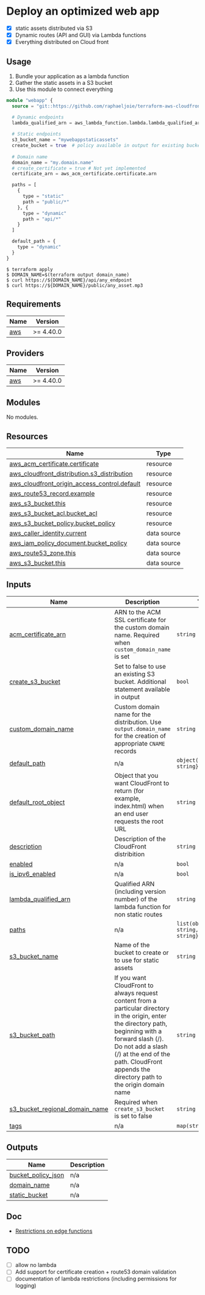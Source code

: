 # Deploy an optimized web app

* [x] static assets distributed via S3
* [x] Dynamic routes (API and GUI) via Lambda functions
* [x] Everything distributed on Cloud front

## Usage
1. Bundle your application as a lambda function
2. Gather the static assets in a S3 bucket
3. Use this module to connect everything

```tf
module "webapp" {
  source = "git::https://github.com/raphaeljoie/terraform-aws-cloudfront-webapp.git?ref=v0.1.3"

  # Dynamic endpoints
  lambda_qualified_arn = aws_lambda_function.lambda.lambda_qualified_arn
  
  # Static endpoints
  s3_bucket_name = "mywebappstaticassets"
  create_bucket = true  # policy available in output for existing buckets
  
  # Domain name
  domain_name = "my.domain.name"
  # create_certificate = true # Not yet implemented
  certificate_arn = aws_acm_certificate.certificate.arn

  paths = [
    {
      type = "static"
      path = "public/*"
    }, {
      type = "dynamic"
      path = "api/*"
    }
  ]

  default_path = {
    type = "dynamic"
  }
}
```

```shell
$ terraform apply
$ DOMAIN_NAME=$(terraform output domain_name)
$ curl https://${DOMAIN_NAME}/api/any_endpoint
$ curl https://${DOMAIN_NAME}/public/any_asset.mp3
```

<!-- BEGIN_TF_DOCS -->
## Requirements

| Name | Version |
|------|---------|
| <a name="requirement_aws"></a> [aws](#requirement\_aws) | >= 4.40.0 |

## Providers

| Name | Version |
|------|---------|
| <a name="provider_aws"></a> [aws](#provider\_aws) | >= 4.40.0 |

## Modules

No modules.

## Resources

| Name | Type |
|------|------|
| [aws_acm_certificate.certificate](https://registry.terraform.io/providers/hashicorp/aws/latest/docs/resources/acm_certificate) | resource |
| [aws_cloudfront_distribution.s3_distribution](https://registry.terraform.io/providers/hashicorp/aws/latest/docs/resources/cloudfront_distribution) | resource |
| [aws_cloudfront_origin_access_control.default](https://registry.terraform.io/providers/hashicorp/aws/latest/docs/resources/cloudfront_origin_access_control) | resource |
| [aws_route53_record.example](https://registry.terraform.io/providers/hashicorp/aws/latest/docs/resources/route53_record) | resource |
| [aws_s3_bucket.this](https://registry.terraform.io/providers/hashicorp/aws/latest/docs/resources/s3_bucket) | resource |
| [aws_s3_bucket_acl.bucket_acl](https://registry.terraform.io/providers/hashicorp/aws/latest/docs/resources/s3_bucket_acl) | resource |
| [aws_s3_bucket_policy.bucket_policy](https://registry.terraform.io/providers/hashicorp/aws/latest/docs/resources/s3_bucket_policy) | resource |
| [aws_caller_identity.current](https://registry.terraform.io/providers/hashicorp/aws/latest/docs/data-sources/caller_identity) | data source |
| [aws_iam_policy_document.bucket_policy](https://registry.terraform.io/providers/hashicorp/aws/latest/docs/data-sources/iam_policy_document) | data source |
| [aws_route53_zone.this](https://registry.terraform.io/providers/hashicorp/aws/latest/docs/data-sources/route53_zone) | data source |
| [aws_s3_bucket.this](https://registry.terraform.io/providers/hashicorp/aws/latest/docs/data-sources/s3_bucket) | data source |

## Inputs

| Name | Description | Type | Default | Required |
|------|-------------|------|---------|:--------:|
| <a name="input_acm_certificate_arn"></a> [acm\_certificate\_arn](#input\_acm\_certificate\_arn) | ARN to the ACM SSL certificate for the custom domain name. Required when `custom_domain_name` is set | `string` | `null` | no |
| <a name="input_create_s3_bucket"></a> [create\_s3\_bucket](#input\_create\_s3\_bucket) | Set to false to use an existing S3 bucket. Additional statement available in output | `bool` | `true` | no |
| <a name="input_custom_domain_name"></a> [custom\_domain\_name](#input\_custom\_domain\_name) | Custom domain name for the distribution. Use `output.domain_name` for the creation of appropriate `CNAME` records | `string` | `null` | no |
| <a name="input_default_path"></a> [default\_path](#input\_default\_path) | n/a | `object({type: string})` | n/a | yes |
| <a name="input_default_root_object"></a> [default\_root\_object](#input\_default\_root\_object) | Object that you want CloudFront to return (for example, index.html) when an end user requests the root URL | `string` | `null` | no |
| <a name="input_description"></a> [description](#input\_description) | Description of the CloudFront distribition | `string` | `null` | no |
| <a name="input_enabled"></a> [enabled](#input\_enabled) | n/a | `bool` | `true` | no |
| <a name="input_is_ipv6_enabled"></a> [is\_ipv6\_enabled](#input\_is\_ipv6\_enabled) | n/a | `bool` | `true` | no |
| <a name="input_lambda_qualified_arn"></a> [lambda\_qualified\_arn](#input\_lambda\_qualified\_arn) | Qualified ARN (including version number) of the lambda function for non static routes | `string` | n/a | yes |
| <a name="input_paths"></a> [paths](#input\_paths) | n/a | `list(object({path: string, type: string}))` | `[]` | no |
| <a name="input_s3_bucket_name"></a> [s3\_bucket\_name](#input\_s3\_bucket\_name) | Name of the bucket to create or to use for static assets | `string` | n/a | yes |
| <a name="input_s3_bucket_path"></a> [s3\_bucket\_path](#input\_s3\_bucket\_path) | If you want CloudFront to always request content from a particular directory in the origin, enter the directory path, beginning with a forward slash (/). Do not add a slash (/) at the end of the path. CloudFront appends the directory path to the origin domain name | `string` | `null` | no |
| <a name="input_s3_bucket_regional_domain_name"></a> [s3\_bucket\_regional\_domain\_name](#input\_s3\_bucket\_regional\_domain\_name) | Required when `create_s3_bucket` is set to false | `string` | `null` | no |
| <a name="input_tags"></a> [tags](#input\_tags) | n/a | `map(string)` | `{}` | no |

## Outputs

| Name | Description |
|------|-------------|
| <a name="output_bucket_policy_json"></a> [bucket\_policy\_json](#output\_bucket\_policy\_json) | n/a |
| <a name="output_domain_name"></a> [domain\_name](#output\_domain\_name) | n/a |
| <a name="output_static_bucket"></a> [static\_bucket](#output\_static\_bucket) | n/a |
<!-- END_TF_DOCS -->

## Doc
* [Restrictions on edge functions](https://docs.aws.amazon.com/AmazonCloudFront/latest/DeveloperGuide/edge-functions-restrictions.html)

## TODO
- [ ] allow no lambda
- [ ] Add support for certificate creation + route53 domain validation
- [ ] documentation of lambda restrictions (including permissions for logging)
